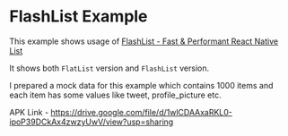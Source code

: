 # FlashList Example

This example shows usage of [FlashList - Fast & Performant React Native List ](https://shopify.github.io/flash-list/)

It shows both `FlatList` version and `FlashList` version.

I prepared a mock data for this example which contains 1000 items and each item has some values like tweet, profile_picture etc.

APK Link - https://drive.google.com/file/d/1wlCDAAxaRKL0-ipoP39DCkAx4zwzyUwV/view?usp=sharing
